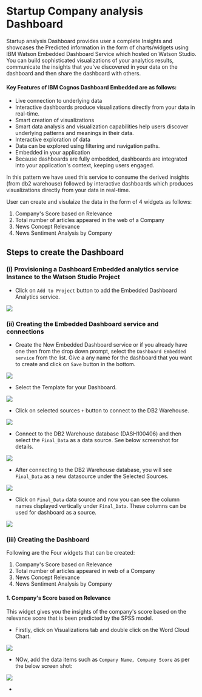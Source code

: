 # Startup Company analysis Dashboard 

Startup analysis Dashboard provides user a complete Insights and showcases the Predicted information in the form of charts/widgets using IBM Watson Embedded Dashboard Service which hosted on Watson Studio. 
You can build sophisticated visualizations of your analytics results, communicate the insights that you've discovered in your data on the dashboard and then share the dashboard with others.


#### Key Features of IBM Cognos Dashboard Embedded are as follows:

- Live connection to underlying data
- Interactive dashboards produce visualizations directly from your data in real-time.
- Smart creation of visualizations
- Smart data analysis and visualization capabilities help users discover underlying patterns and meanings in their data.
- Interactive exploration of data
- Data can be explored using filtering and navigation paths.
- Embedded in your application
- Because dashboards are fully embedded, dashboards are integrated into your application's context, keeping users engaged.


In this pattern we have used this service to consume the derived insights (from db2 warehouse) followed by interactive dashboards which produces visualizations directly from your data in real-time.


User can create and visulaize the data in the form of 4 widgets as follows:

1. Company's Score based on Relevance
2. Total number of articles appeared in the web of a Company
3. News Concept Relevance
4. News Sentiment Analysis by Company



## Steps to create the Dashboard 


### (i) Provisioning a Dashboard Embedded analytics service Instance to the Watson Studio Project

* Click on `Add to Project` button to add the Embedded Dashboard Analytics service.

![](doc/source/images/EDA_Add_to_Project.png)


### (ii) Creating the Embedded Dashboard service and connections

*  Create the New Embedded Dashboard service or if you already have one then from the drop down prompt, select the `Dashboard Embedded service` from the list. Give a any name for the dashboard that you want to create and click on `Save` button in the bottom.

![](doc/source/images/Select_CED_Service.png)


* Select the Template for your Dashboard.

![](doc/source/images/Template_selection.png)


* Click on selected sources `+` button to connect to the DB2 Warehouse.

![](doc/source/images/Add_source_2_Dashboard.png)


* Connect to the DB2 Warehouse database (DASH100406) and then select the `Final_Data` as a data source. See below screenshot for details.

![](doc/source/images/Connection_Source.jpg)

* After connecting to the DB2 Warehouse database, you will see `Final_Data` as a new datasource under the Selected Sources.

![](doc/source/images/All_Data.jpg)

* Click on `Final_Data` data source and now you can see the column names displayed vertically under `Final_Data`. These columns can be used for dashboard as a source. 

![](doc/source/images/After_Data_added.jpg)

### (iii) Creating the Dashboard

Following are the Four widgets that can be created:

1. Company's Score based on Relevance
2. Total number of articles appeared in web of a Company
3. News Concept Relevance
4. News Sentiment Analysis by Company

#### 1. Company's Score based on Relevance
This widget gives you the insights of the company's score based on the relevance score that is been predicted by the SPSS model.

* Firstly, click on Visualizations tab and double click on the Word Cloud Chart. 

![](doc/source/images/WC_SA.png)


* NOw, add the data items such as `Company Name, Company Score` as per the below screen shot:

![](doc/source/images/WC1_SA.png)


* 
